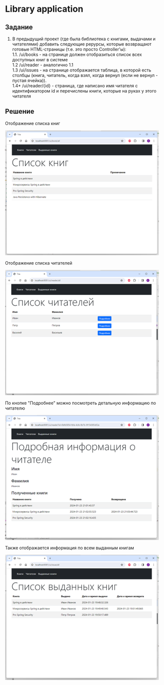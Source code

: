 # Library application
## Задание

1. В предыдущий проект (где была библиотека с книгами, выдачами и читателями) добавить следующие рерурсы,
которые возвращают готовые HTML-страницы (т.е. это просто Controller'ы):  
1.1. /ui/books - на странице должен отобразиться список всех доступных книг в системе  
1.2 /ui/reader - аналогично 1.1  
1.3 /ui/issues - на странице отображается таблица, в которой есть столбцы (книга, читатель, когда взял, когда вернул (если не вернул - пустая ячейка)).  
1.4* /ui/reader/{id} - страница, где написано имя читателя с идентификатором id и перечислены книги, которые на руках у этого читателя
 
## Решение
Отображение списка книг  

![book list](./img/ui_books.png)

Отображение списка читателей

![reader list](./img/ui_readers.png)

По кнопке "Подробнее" можно посмотреть детальную информацию по читателю

![details](./img/ui_reader_details.png)

Также отображается информация по всем выданным книгам

![all issues](./img/ui_issues.png)
